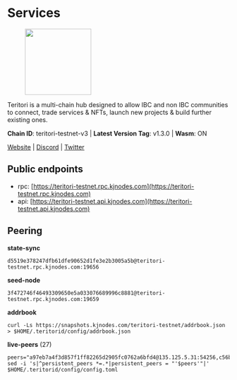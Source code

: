 # Services

<figure><img src="https://raw.githubusercontent.com/kj89/testnet_manuals/main/pingpub/logos/teritori.png" width="150" alt=""><figcaption></figcaption></figure>

Teritori is a multi-chain hub designed to allow IBC and non IBC communities  to connect, trade services & NFTs, launch new projects & build further existing ones.

**Chain ID**: teritori-testnet-v3 | **Latest Version Tag**: v1.3.0 | **Wasm**: ON

[Website](https://teritori.com) | [Discord](https://discord.gg/teritori) | [Twitter](https://twitter.com/TeritoriNetwork)


## Public endpoints

* rpc: [https://teritori-testnet.rpc.kjnodes.com](https://teritori-testnet.rpc.kjnodes.com)
* api: [https://teritori-testnet.api.kjnodes.com](https://teritori-testnet.api.kjnodes.com)

## Peering

**state-sync**

```
d5519e378247dfb61dfe90652d1fe3e2b3005a5b@teritori-testnet.rpc.kjnodes.com:19656
```

**seed-node**

```
3f472746f46493309650e5a033076689996c8881@teritori-testnet.rpc.kjnodes.com:19659
```

**addrbook**
```
curl -Ls https://snapshots.kjnodes.com/teritori-testnet/addrbook.json > $HOME/.teritorid/config/addrbook.json
```

**live-peers** (27)
```
peers="a97eb7a4f3d857f1ff82265d2905fc0762a6bfd4@135.125.5.31:54256,c56b132be41b247c9f8fa1f2addaca57f9946e29@75.119.159.159:44656,6a94690aa76f7ffbfa1ee93c50dddfb571f159b6@5.189.130.43:19656,6bc9f80a5123d62c23aadb7b5d68b740a794b0c6@207.180.194.156:36656,ccc59b8a55f9c6e7a24bd693e2796f781ea3a670@65.108.227.133:27656,3614bc766d73bebf6b73737b6690af60e7f0683e@65.108.206.118:46656,bf100c1b6b44a6e96ab5691f3023cec3c27747fd@144.126.142.78:46656,d5519e378247dfb61dfe90652d1fe3e2b3005a5b@65.109.68.190:19656,ac94097daec8a32d4ed3f074f26f214cedfbb541@85.173.112.154:26656,69012ce642095e15f588ddb154327633bb2ecb9c@65.109.39.223:26656,5ae1012f9b0f4672d8152de903d115dd2f1a3ee3@65.21.170.3:27656,e1b331c1f3cba509960c65d6c6bc9b49532bcbaa@65.109.85.170:27656,ec0c58dbfe67a12ea16951134e29a6566ac05add@185.217.125.98:26656,0e51ebd10636b48b69625677a5154b839ff3f557@65.108.43.116:56107,3c2e89cd8498b369ada6456f07f7519a41b4c543@185.100.232.77:21096,c89ecc57dc30addb7e9032684916725c25b2a6c5@162.55.103.44:26656,ba34ddc9728cb20c050c189c8d7c38fc50428091@64.20.52.2:20026,d590ca2f08c6793516c4923c0a62075c57f64b59@135.181.206.223:26656,d888e05bac5209df36bdeef3497c00c96367a04f@195.201.231.163:26656,356fbd3263e387bea0528ac4bbbc89a83d52e9fa@65.21.134.202:26736,31413c99357d0cfc48a46767ade171db2ea0205e@135.181.138.160:46656,e1c50c477202e2f37643d044a6cde3c913f42230@65.108.71.92:54256,53f69cd52a4b633179b9e762cf8d51f6696a27f6@51.159.141.148:26656,0d19829b0dd1fc324cfde1f7bc15860c896b7ac1@65.108.121.240:27656,e78cee0e46927e483212e0313a35da6cc9151ed5@65.109.28.219:15956,483a27bdec490f817f1ee819117c70e5f5e6a672@65.109.90.33:15956,15dd94f68c450da2c3b7c60b6364e3dce6f0cbf2@185.193.66.68:26641"
sed -i 's|^persistent_peers *=.*|persistent_peers = "'$peers'"|' $HOME/.teritorid/config/config.toml
```
